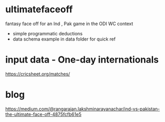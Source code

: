 # ultimatefaceoff
fantasy face off for an Ind , Pak game in the ODI WC context
- simple programmatic deductions
- data schema example in data folder for quick ref

# input data - One-day internationals
https://cricsheet.org/matches/

# blog
https://medium.com/@rangarajan.lakshminarayanachar/ind-vs-pakistan-the-ultimate-face-off-4875fcfb61e5